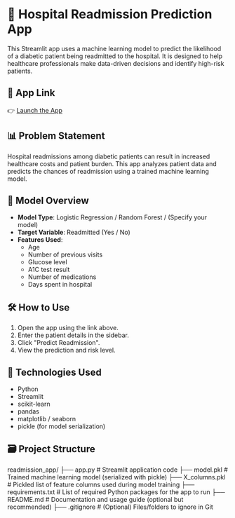 # 🏥 Hospital Readmission Prediction App

This Streamlit app uses a machine learning model to predict the likelihood of a diabetic patient being readmitted to the hospital. It is designed to help healthcare professionals make data-driven decisions and identify high-risk patients.

## 🚀 App Link

👉 [Launch the App](
https://francisbright1-readmission-app-app-muqxfb.streamlit.app/
)

## 📊 Problem Statement

Hospital readmissions among diabetic patients can result in increased healthcare costs and patient burden. This app analyzes patient data and predicts the chances of readmission using a trained machine learning model.

## 🧠 Model Overview

- **Model Type**: Logistic Regression / Random Forest / (Specify your model)
- **Target Variable**: Readmitted (Yes / No)
- **Features Used**:
  - Age
  - Number of previous visits
  - Glucose level
  - A1C test result
  - Number of medications
  - Days spent in hospital
    

## 🛠 How to Use

1. Open the app using the link above.
2. Enter the patient details in the sidebar.
3. Click "Predict Readmission".
4. View the prediction and risk level.

## 🧪 Technologies Used

- Python
- Streamlit
- scikit-learn
- pandas
- matplotlib / seaborn
- pickle (for model serialization)

## 🗃️ Project Structure
readmission_app/
├── app.py                 # Streamlit application code
├── model.pkl              # Trained machine learning model (serialized with pickle)
├── X_columns.pkl          # Pickled list of feature columns used during model training
├── requirements.txt       # List of required Python packages for the app to run
├── README.md              # Documentation and usage guide (optional but recommended)
├── .gitignore             # (Optional) Files/folders to ignore in Git

